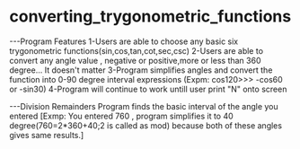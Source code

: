 # converting_trygonometric_functions

---Program Features
1-Users are able to choose any basic six trygonometric functions(sin,cos,tan,cot,sec,csc)
2-Users are able to convert any angle value , negative or positive,more or less than 360 degree... It doesn't matter
3-Program simplifies angles and convert the function into 0-90 degree interval expressions (Expm: cos120>>> -cos60 or -sin30)
4-Program will continue to work untill user print "N" onto screen


---Division Remainders
  Program finds the basic interval of the angle you entered [Exmp: You entered 760 , program simplifies it to 40 degree(760=2*360+40;2 is called as mod) because both of these angles gives same results.]
